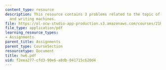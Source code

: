 ```yaml
---
content_type: resource
description: This resource contains 3 problems related to the topic of scripts, grooves,
  and writing machines.
file: https://ol-ocw-studio-app-production.s3.amazonaws.com/courses/21h-418-from-print-to-digital-technologies-of-the-word-1450-present-fall-2005/f2eea277cfd390e6a8db041715c620d4_hw6.pdf
file_type: application/pdf
learning_resource_types:
- Assignments
parent_title: Assignments
parent_type: CourseSection
resourcetype: Document
title: hw6.pdf
uid: f2eea277-cfd3-90e6-a8db-041715c620d4
---
```


